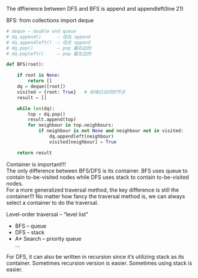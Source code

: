 The dffierence between DFS and BFS is append and appendleft(line 21)

BFS:
from collections import deque
```python
# deque – double end queue
# dq.append()      – 往右 append
# dq.appendleft()  – 往左 append
# dq.pop()         – pop 最右边的
# dq.popleft()     – pop 最左边的

def BFS(root):

    if root is None:
        return []
    dq = deque([root])
    visited = {root: True}   # 存储已访问的节点
    result = []

    while len(dq):
        top = dq.pop()
        result.append(top)
        for neighbour in top.neighbours:
            if neighbour is not None and neighbour not in visited:
                dq.appendleft(neighbour)
                visited[neighbour] = True

    return result
```

Container is important!!!  
The only difference between BFS/DFS is its container. BFS uses queue to contain to-be-visited nodes while DFS uses stack to contain to-be-visited nodes.  
For a more generalized traversal method, the key difference is still the container!!! No matter how fancy the traversal method is, we can always select a container to do the traversal.

Level-order traversal – “level list”  
- BFS – queue  
- DFS – stack  
- A* Search – priority queue  
…

For DFS, it can also be written in recursion since it’s utilizing stack as its container. Sometimes recursion version is easier. Sometimes using stack is easier.
